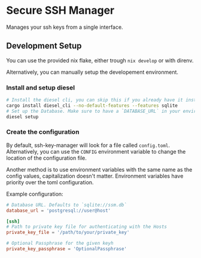 # Secure SSH Manager

Manages your ssh keys from a single interface.


## Development Setup

You can use the provided nix flake, either trough `nix develop` or with direnv.

Alternatively, you can manually setup the developement environment.

### Install and setup diesel

```sh
# Install the diesel cli, you can skip this if you already have it installed
cargo install diesel_cli --no-default-features --features sqlite
# Set up the Database. Make sure to have a `DATABASE_URL` in your environment
diesel setup
```

### Create the configuration

By default, ssh-key-manager will look for a file called `config.toml`.
Alternatively, you can use the `CONFIG` environment variable to change the location of the configuration file.

Another method is to use environment variables with the same name as the config values, capitalization doesn't matter.
Environment variables have priority over the toml configuration.

Example configuration:
```toml
# Database URL. Defaults to `sqlite://ssm.db`
database_url = 'postgresql://user@host'

[ssh]
# Path to private key file for authenticating with the Hosts
private_key_file = '/path/to/your/private_key'

# Optional Passphrase for the given keyh
private_key_passphrase = 'OptionalPassphrase'
```
